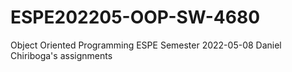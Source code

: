 # ESPE202205-OOP-SW-4680
Object Oriented Programming ESPE Semester 2022-05-08
Daniel Chiriboga's assignments
